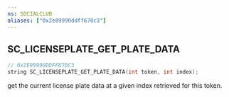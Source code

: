 ```yaml
---
ns: SOCIALCLUB
aliases: ["0x2e89990ddff670c3"]
---
```

## SC_LICENSEPLATE_GET_PLATE_DATA

```c
// 0x2E89990DDFF670C3
string SC_LICENSEPLATE_GET_PLATE_DATA(int token, int index);
```

get the current license plate data at a given index retrieved for this token.

